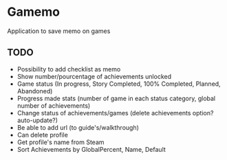 # Gamemo
Application to save memo on games

## TODO
- Possibility to add checklist as memo
- Show number/pourcentage of achievements unlocked
- Game status (In progress, Story Completed, 100% Completed, Planned, Abandoned)
- Progress made stats (number of game in each status category, global number of achievements)
- Change status of achievements/games (delete achievements option? auto-update?)
- Be able to add url (to guide's/walkthrough)
- Can delete profile
- Get profile's name from Steam
- Sort Achievements by GlobalPercent, Name, Default

